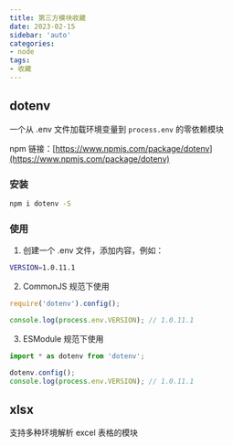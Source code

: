 ```yaml
---
title: 第三方模块收藏
date: 2023-02-15
sidebar: 'auto'
categories:
- node
tags:
- 收藏
---
```


## dotenv

一个从 .env 文件加载环境变量到 `process.env` 的零依赖模块

npm 链接：[https://www.npmjs.com/package/dotenv](https://www.npmjs.com/package/dotenv)

### 安装

```sh
npm i dotenv -S
```

### 使用

1. 创建一个 .env 文件，添加内容，例如：

```sh
VERSION=1.0.11.1
```

2. CommonJS 规范下使用

```js
require('dotenv').config();

console.log(process.env.VERSION); // 1.0.11.1
```

3. ESModule 规范下使用

```js
import * as dotenv from 'dotenv';

dotenv.config();
console.log(process.env.VERSION); // 1.0.11.1
```

## xlsx

支持多种环境解析 excel 表格的模块
